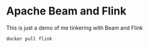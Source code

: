 # Apache Beam and Flink

This is just a demo of me tinkering with Beam and Flink

```
docker pull flink
```
